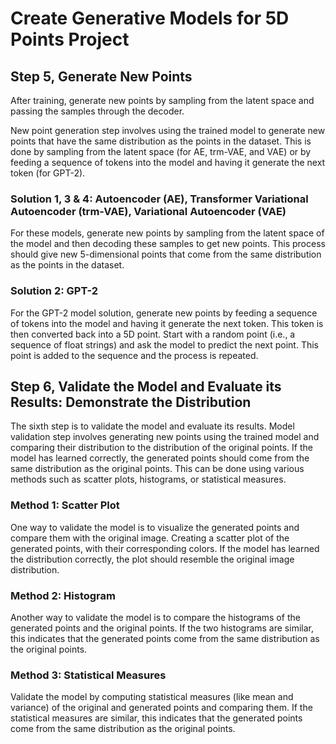 # Create Generative Models for 5D Points Project

## Step 5, Generate New Points

After training, generate new points by sampling from the latent space and passing the samples through the decoder. 

New point generation step involves using the trained model to generate new points that have the same distribution as the points in the dataset. This is done by sampling from the latent space (for AE, trm-VAE, and VAE) or by feeding a sequence of tokens into the model and having it generate the next token (for GPT-2).


### Solution 1, 3 & 4: Autoencoder (AE), Transformer Variational Autoencoder (trm-VAE), Variational Autoencoder (VAE)

For these models, generate new points by sampling from the latent space of the model and then decoding these samples to get new points. This process should give new 5-dimensional points that come from the same distribution as the points in the dataset. 


### Solution 2: GPT-2

For the GPT-2 model solution, generate new points by feeding a sequence of tokens into the model and having it generate the next token. This token is then converted back into a 5D point. Start with a random point (i.e., a sequence of float strings) and ask the model to predict the next point. This point is added to the sequence and the process is repeated.


## Step 6, Validate the Model and Evaluate its Results: Demonstrate the Distribution

The sixth step is to validate the model and evaluate its results. Model validation step involves generating new points using the trained model and comparing their distribution to the distribution of the original points. If the model has learned correctly, the generated points should come from the same distribution as the original points. This can be done using various methods such as scatter plots, histograms, or statistical measures.


### Method 1: Scatter Plot

One way to validate the model is to visualize the generated points and compare them with the original image. Creating a scatter plot of the generated points, with their corresponding colors. If the model has learned the distribution correctly, the plot should resemble the original image distribution.


### Method 2: Histogram

Another way to validate the model is to compare the histograms of the generated points and the original points. If the two histograms are similar, this indicates that the generated points come from the same distribution as the original points.


### Method 3: Statistical Measures

Validate the model by computing statistical measures (like mean and variance) of the original and generated points and comparing them. If the statistical measures are similar, this indicates that the generated points come from the same distribution as the original points.
